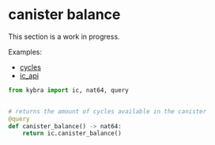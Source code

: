 # canister balance

This section is a work in progress.

Examples:

-   [cycles](https://github.com/demergent-labs/kybra/tree/main/examples/cycles)
-   [ic_api](https://github.com/demergent-labs/kybra/tree/main/examples/ic_api)

```python
from kybra import ic, nat64, query


# returns the amount of cycles available in the canister
@query
def canister_balance() -> nat64:
    return ic.canister_balance()
```
